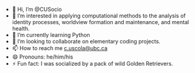 - 👋 Hi, I’m @CUSocio
- 👀 I’m interested in applying computational methods to the analysis of identity processes, worldview formation and maintenance, and mental health.
- 🌱 I’m currently learning Python
- 💞️ I’m looking to collaborate on elementary coding projects.
- 📫 How to reach me c.uscola@ubc.ca
- 😄 Pronouns: he/him/his
- ⚡ Fun fact: I was socialized by a pack of wild Golden Retrievers.

<!---
CUSocio/CUSocio is a ✨ special ✨ repository because its `README.md` (this file) appears on your GitHub profile.
You can click the Preview link to take a look at your changes.
--->
